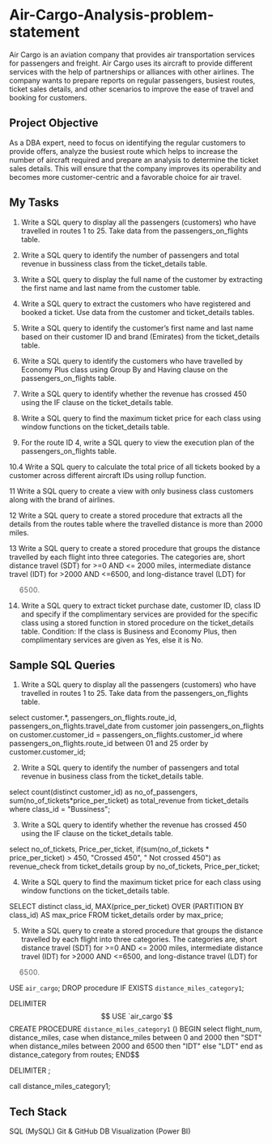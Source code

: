 # Air-Cargo-Analysis-problem-statement
Air Cargo is an aviation company that provides air transportation services for passengers and freight. Air Cargo uses its aircraft to provide different services with the help of partnerships or alliances with other airlines. The company wants to prepare reports on regular passengers, busiest routes, ticket sales details, and other scenarios to improve the ease of travel and booking for customers.

## Project Objective
As a DBA expert, need to focus on identifying the regular customers to provide offers, analyze the busiest route which helps to increase the number of aircraft required and prepare an analysis to determine the ticket sales details. This will ensure that the company improves its operability and becomes more customer-centric and a favorable choice for air travel.

## My Tasks
1. Write a SQL query to display all the passengers (customers) who have travelled in routes 1 to 25.
Take data from the passengers_on_flights table. 

2. Write a SQL query to identify the number of passengers and total revenue in bussiness class from the
ticket_details table. 

3. Write a SQL query to display the full name of the customer by extracting the first name and last name
from the customer table. 

4. Write a SQL query to extract the customers who have registered and booked a ticket. Use data from
the customer and ticket_details tables. 

5. Write a SQL query to identify the customer’s first name and last name based on their customer ID and
brand (Emirates) from the ticket_details table. 

6. Write a SQL query to identify the customers who have travelled by Economy Plus class using Group
By and Having clause on the passengers_on_flights table. 

7. Write a SQL query to identify whether the revenue has crossed 450 using the IF clause on the
ticket_details table. 

8. Write a SQL query to find the maximum ticket price for each class using window functions on the
ticket_details table. 

9. For the route ID 4, write a SQL query to view the execution plan of the passengers_on_flights table. 

10.4 Write a SQL query to calculate the total price of all tickets booked by a customer across different aircraft
IDs using rollup function.

11 Write a SQL query to create a view with only business class customers along with the brand of airlines.

12 Write a SQL query to create a stored procedure that extracts all the details from the routes table where
the travelled distance is more than 2000 miles. 

13 Write a SQL query to create a stored procedure that groups the distance travelled by each flight into
three categories. The categories are, short distance travel (SDT) for >=0 AND <= 2000 miles,
intermediate distance travel (IDT) for >2000 AND <=6500, and long-distance travel (LDT) for
>6500. 

14. Write a SQL query to extract ticket purchase date, customer ID, class ID and specify if the
complimentary services are provided for the specific class using a stored function in stored
procedure on the ticket_details table. Condition: If the class is Business and Economy Plus, then
complimentary services are given as Yes, else it is No.

## Sample SQL Queries
1. Write a SQL query to display all the passengers (customers) who have travelled in routes 1 to 25.
Take data from the passengers_on_flights table.

select customer.*, passengers_on_flights.route_id, passengers_on_flights.travel_date from customer
join passengers_on_flights on customer.customer_id = passengers_on_flights.customer_id
where passengers_on_flights.route_id between 01 and 25
order by customer.customer_id;

2. Write a SQL query to identify the number of passengers and total revenue in business class from the
ticket_details table. 

select count(distinct customer_id) as no_of_passengers, 
sum(no_of_tickets*price_per_ticket) as total_revenue
from ticket_details 
where class_id = "Bussiness";

3.  Write a SQL query to identify whether the revenue has crossed 450 using the IF clause on the
ticket_details table.

select no_of_tickets, Price_per_ticket,
if(sum(no_of_tickets * price_per_ticket) > 450, "Crossed 450", " Not crossed 450") as revenue_check 
from ticket_details
group by no_of_tickets, Price_per_ticket;

4. Write a SQL query to find the maximum ticket price for each class using window functions on the
ticket_details table.

SELECT distinct class_id, 
MAX(price_per_ticket) OVER (PARTITION BY class_id) AS max_price
FROM ticket_details
order by max_price;

5. Write a SQL query to create a stored procedure that groups the distance travelled by each flight into
three categories. The categories are, short distance travel (SDT) for >=0 AND <= 2000 miles,
intermediate distance travel (IDT) for >2000 AND <=6500, and long-distance travel (LDT) for
>6500. 

USE `air_cargo`;
DROP procedure IF EXISTS `distance_miles_category1`;

DELIMITER $$
USE `air_cargo`$$
CREATE PROCEDURE `distance_miles_category1` ()
BEGIN
select flight_num, distance_miles,
case
when distance_miles between 0 and 2000 then "SDT"
when distance_miles between 2000 and 6500 then "IDT"
else "LDT"
end as distance_category
from routes;
END$$

DELIMITER ;

call distance_miles_category1;

## Tech Stack
SQL (MySQL)
Git & GitHub
DB Visualization (Power BI)
